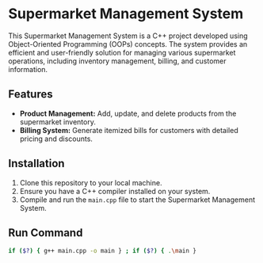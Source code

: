 # Supermarket Management System

This Supermarket Management System is a C++ project developed using Object-Oriented Programming (OOPs) concepts. The system provides an efficient and user-friendly solution for managing various supermarket operations, including inventory management, billing, and customer information.

## Features

- **Product Management:** Add, update, and delete products from the supermarket inventory.
- **Billing System:** Generate itemized bills for customers with detailed pricing and discounts.

## Installation

1. Clone this repository to your local machine.
2. Ensure you have a C++ compiler installed on your system.
3. Compile and run the `main.cpp` file to start the Supermarket Management System.

## Run Command

```bash
if ($?) { g++ main.cpp -o main } ; if ($?) { .\main }
